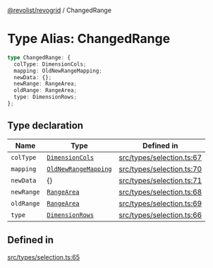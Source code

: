 [@revolist/revogrid](README.md) / ChangedRange

# Type Alias: ChangedRange

```ts
type ChangedRange: {
  colType: DimensionCols;
  mapping: OldNewRangeMapping;
  newData: {};
  newRange: RangeArea;
  oldRange: RangeArea;
  type: DimensionRows;
};
```

## Type declaration

| Name | Type | Defined in |
| ------ | ------ | ------ |
| `colType` | [`DimensionCols`](TypeAlias.DimensionCols.md) | [src/types/selection.ts:67](https://github.com/revolist/revogrid/blob/424884a9332ccde4a5d40c39536fe61d1ccacbfc/src/types/selection.ts#L67) |
| `mapping` | [`OldNewRangeMapping`](TypeAlias.OldNewRangeMapping.md) | [src/types/selection.ts:70](https://github.com/revolist/revogrid/blob/424884a9332ccde4a5d40c39536fe61d1ccacbfc/src/types/selection.ts#L70) |
| `newData` | \{\} | [src/types/selection.ts:71](https://github.com/revolist/revogrid/blob/424884a9332ccde4a5d40c39536fe61d1ccacbfc/src/types/selection.ts#L71) |
| `newRange` | [`RangeArea`](TypeAlias.RangeArea.md) | [src/types/selection.ts:68](https://github.com/revolist/revogrid/blob/424884a9332ccde4a5d40c39536fe61d1ccacbfc/src/types/selection.ts#L68) |
| `oldRange` | [`RangeArea`](TypeAlias.RangeArea.md) | [src/types/selection.ts:69](https://github.com/revolist/revogrid/blob/424884a9332ccde4a5d40c39536fe61d1ccacbfc/src/types/selection.ts#L69) |
| `type` | [`DimensionRows`](TypeAlias.DimensionRows.md) | [src/types/selection.ts:66](https://github.com/revolist/revogrid/blob/424884a9332ccde4a5d40c39536fe61d1ccacbfc/src/types/selection.ts#L66) |

## Defined in

[src/types/selection.ts:65](https://github.com/revolist/revogrid/blob/424884a9332ccde4a5d40c39536fe61d1ccacbfc/src/types/selection.ts#L65)
